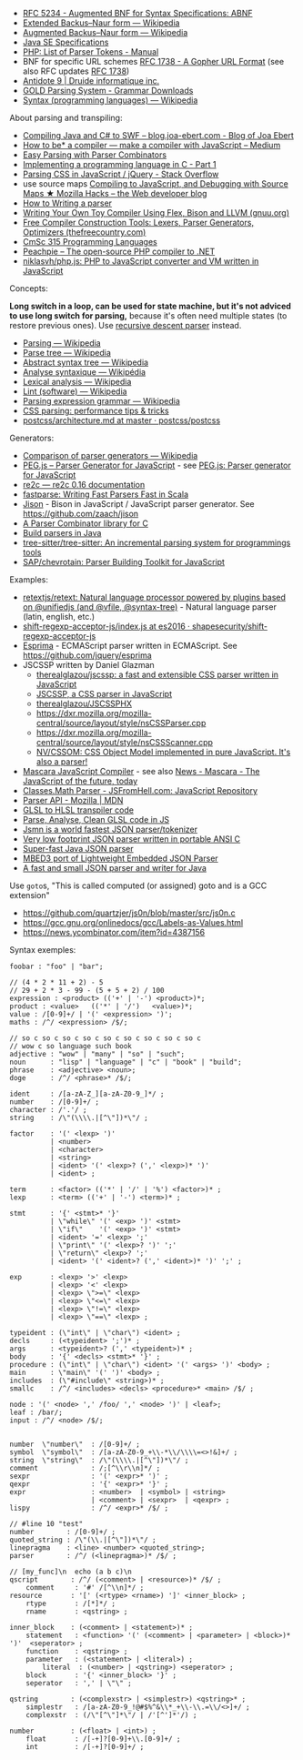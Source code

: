 - [RFC 5234 - Augmented BNF for Syntax Specifications: ABNF](https://tools.ietf.org/html/rfc5234)
- [Extended Backus–Naur form — Wikipedia](https://en.wikipedia.org/wiki/Extended_Backus%E2%80%93Naur_form)
- [Augmented Backus–Naur form — Wikipedia](https://en.wikipedia.org/wiki/Augmented_Backus%E2%80%93Naur_form)
- [Java SE Specifications](https://docs.oracle.com/javase/specs/)
- [PHP: List of Parser Tokens - Manual](http://www.php.net/manual/en/tokens.php)
- BNF for specific URL schemes [RFC 1738 - A Gopher URL Format](https://tools.ietf.org/html/rfc1738#section-5) (see also RFC updates [RFC 1738](https://datatracker.ietf.org/doc/rfc1738/))
- [Antidote 9 | Druide informatique inc.](http://www.antidote.info/antidote/caracteristiques)
- [GOLD Parsing System - Grammar Downloads](http://goldparser.org/grammars/index.htm)
- [Syntax (programming languages) — Wikipedia](https://en.wikipedia.org/wiki/Syntax_%28programming_languages%29)

About parsing and transpiling:

- [Compiling Java and C# to SWF – blog.joa-ebert.com - Blog of Joa Ebert](https://blog.joa-ebert.com/2009/09/28/compiling-java-and-c-to-swf/)
- [How to be* a compiler — make a compiler with JavaScript – Medium](https://medium.com/@kosamari/how-to-be-a-compiler-make-a-compiler-with-javascript-4a8a13d473b4#.4mds8vf0s)
- [Easy Parsing with Parser Combinators](http://www.lihaoyi.com/post/EasyParsingwithParserCombinators.html)
- [Implementing a programming language in C - Part 1](http://wayback.archive.org/web/20150610090835/http://www.vnev.me/implementing-a-programming-language-in-c-part-1/)
- [Parsing CSS in JavaScript / jQuery - Stack Overflow](https://stackoverflow.com/questions/3326494/parsing-css-in-javascript-jquery/3326538#3326538)
- use source maps [Compiling to JavaScript, and Debugging with Source Maps ★ Mozilla Hacks – the Web developer blog](https://hacks.mozilla.org/2013/05/compiling-to-javascript-and-debugging-with-source-maps/)
- [How to Writing a parser](http://www.tcx.be/how-to/#parser)
- [Writing Your Own Toy Compiler Using Flex, Bison and LLVM (gnuu.org)](http://gnuu.org/2009/09/18/writing-your-own-toy-compiler/)
- [Free Compiler Construction Tools: Lexers, Parser Generators, Optimizers (thefreecountry.com)](http://www.thefreecountry.com/programming/compilerconstruction.shtml)
- [CmSc 315 Programming Languages](http://faculty.simpson.edu/lydia.sinapova/www/cmsc315/LN315_Pratt/ContentsLN315.htm)
- [Peachpie – The open-source PHP compiler to .NET](http://www.peachpie.io/)
- [niklasvh/php.js: PHP to JavaScript converter and VM written in JavaScript](https://github.com/niklasvh/php.js)

Concepts:

**Long switch in a loop, can be used for state machine, but it's not adviced to use long switch for parsing,** because it's often need multiple states (to restore previous ones). Use [recursive descent parser](https://en.wikipedia.org/wiki/Recursive_descent_parser) instead.

- [Parsing — Wikipedia](https://en.wikipedia.org/wiki/Parsing)
- [Parse tree — Wikipedia](https://en.wikipedia.org/wiki/Parse_tree)
- [Abstract syntax tree — Wikipedia](https://en.wikipedia.org/wiki/Abstract_syntax_tree)
- [Analyse syntaxique — Wikipédia](https://fr.wikipedia.org/wiki/Analyse_syntaxique)
- [Lexical analysis — Wikipedia](https://en.wikipedia.org/wiki/Lexical_analysis)
- [Lint (software) — Wikipedia](https://en.wikipedia.org/wiki/Lint_%28software%29)
- [Parsing expression grammar — Wikipedia](https://en.wikipedia.org/wiki/Parsing_expression_grammar)
- [CSS parsing: performance tips & tricks](https://www.slideshare.net/basisjs/css-parsing-performance-tips-tricks)
- [postcss/architecture.md at master · postcss/postcss](https://github.com/postcss/postcss/blob/master/docs/architecture.md)

Generators:

- [Comparison of parser generators — Wikipedia](https://en.wikipedia.org/wiki/Comparison_of_parser_generators)
- [PEG.js – Parser Generator for JavaScript](https://pegjs.org/) - see [PEG.js: Parser generator for JavaScript](https://github.com/pegjs/pegjs)
- [re2c — re2c 0.16 documentation](http://re2c.org/)
- [fastparse: Writing Fast Parsers Fast in Scala](https://github.com/lihaoyi/fastparse)
- [Jison](http://zaa.ch/jison/) - Bison in JavaScript / JavaScript parser generator. See https://github.com/zaach/jison
- [A Parser Combinator library for C ](https://github.com/orangeduck/mpc)
- [Build parsers in Java](https://github.com/jparsec/jparsec)
- [tree-sitter/tree-sitter: An incremental parsing system for programmings tools](https://github.com/tree-sitter/tree-sitter)
- [SAP/chevrotain: Parser Building Toolkit for JavaScript](https://github.com/SAP/chevrotain)

Examples:

- [retextjs/retext: Natural language processor powered by plugins based on @unifiedjs (and @vfile, @syntax-tree)](https://github.com/retextjs/retext) - Natural language parser (latin, english, etc.)
- [shift-regexp-acceptor-js/index.js at es2016 · shapesecurity/shift-regexp-acceptor-js](https://github.com/shapesecurity/shift-regexp-acceptor-js/blob/es2016/src/index.js)
- [Esprima](http://esprima.org/) - ECMAScript parser written in ECMAScript. See https://github.com/jquery/esprima
- JSCSSP written by Daniel Glazman
	- [therealglazou/jscssp: a fast and extensible CSS parser written in JavaScript](https://github.com/therealglazou/jscssp)
	- [JSCSSP, a CSS parser in JavaScript](http://glazman.org/JSCSSP/)
	- [therealglazou/JSCSSPHX](https://github.com/therealglazou/JSCSSPHX)
	- https://dxr.mozilla.org/mozilla-central/source/layout/style/nsCSSParser.cpp
	- https://dxr.mozilla.org/mozilla-central/source/layout/style/nsCSSScanner.cpp
	- [NV/CSSOM: CSS Object Model implemented in pure JavaScript. It's also a parser!](https://github.com/NV/CSSOM)
- [Mascara JavaScript Compiler](http://www.mascaraengine.com/) - see also [News - Mascara - The JavaScript of the future, today](http://blog.mascaraengine.com/)
- [Classes.Math Parser - JSFromHell.com: JavaScript Repository](http://jsfromhell.com/classes/math-parser)
- [Parser API - Mozilla | MDN](https://developer.mozilla.org/en-US/docs/Mozilla/Projects/SpiderMonkey/Parser_API)
- [GLSL to HLSL transpiler code](https://github.com/MicrosoftEdge/WebGL/tree/master/GLSLParse)
- [Parse, Analyse, Clean GLSL code in JS](https://github.com/zz85/glsl-cleaner/)
- [Jsmn is a world fastest JSON parser/tokenizer](https://github.com/zserge/jsmn/blob/master/jsmn.c)
- [Very low footprint JSON parser written in portable ANSI C](https://github.com/udp/json-parser/blob/master/json.c)
- [Super-fast Java JSON parser](https://github.com/mitchhentges/json-parse/blob/master/src/main/java/ca/fuzzlesoft/JsonParse.java)
- [MBED3 port of Lightweight Embedded JSON Parser](https://github.com/warmcat/lejp/blob/master/source/lejp.c) 
- [A fast and small JSON parser and writer for Java](https://github.com/ralfstx/minimal-json/blob/master/com.eclipsesource.json/src/main/java/com/eclipsesource/json/JsonParser.java)

Use `goto`s, "This is called computed (or assigned) goto and is a GCC extension"
- https://github.com/quartzjer/js0n/blob/master/src/js0n.c 
- https://gcc.gnu.org/onlinedocs/gcc/Labels-as-Values.html
- https://news.ycombinator.com/item?id=4387156

Syntax exemples:

	foobar : "foo" | "bar";

	// (4 * 2 * 11 + 2) - 5
	// 29 + 2 * 3 - 99 - (5 + 5 + 2) / 100
	expression : <product> (('+' | '-') <product>)*;
	product : <value>   (('*' | '/')   <value>)*;
	value : /[0-9]+/ | '(' <expression> ')';
	maths : /^/ <expression> /$/;

	// so c so c so c so c so c so c so c so c so c
	// wow c so language such book 
	adjective : "wow" | "many" | "so" | "such";
	noun      : "lisp" | "language" | "c" | "book" | "build";
	phrase    : <adjective> <noun>;
	doge      : /^/ <phrase>* /$/;

	ident     : /[a-zA-Z_][a-zA-Z0-9_]*/ ;
	number    : /[0-9]+/ ;
	character : /'.'/ ;
	string    : /\"(\\\\.|[^\"])*\"/ ;
	
	factor    : '(' <lexp> ')'
	          | <number>
	          | <character>
	          | <string>
	          | <ident> '(' <lexp>? (',' <lexp>)* ')'
	          | <ident> ;
	
	term      : <factor> (('*' | '/' | '%') <factor>)* ;
	lexp      : <term> (('+' | '-') <term>)* ;
	
	stmt      : '{' <stmt>* '}'
	          | \"while\" '(' <exp> ')' <stmt>
	          | \"if\"    '(' <exp> ')' <stmt>
	          | <ident> '=' <lexp> ';'
	          | \"print\" '(' <lexp>? ')' ';'
	          | \"return\" <lexp>? ';'
	          | <ident> '(' <ident>? (',' <ident>)* ')' ';' ;
	
	exp       : <lexp> '>' <lexp>
	          | <lexp> '<' <lexp>
	          | <lexp> \">=\" <lexp>
	          | <lexp> \"<=\" <lexp>
	          | <lexp> \"!=\" <lexp>
	          | <lexp> \"==\" <lexp> ;
	
	typeident : (\"int\" | \"char\") <ident> ;
	decls     : (<typeident> ';')* ;
	args      : <typeident>? (',' <typeident>)* ;
	body      : '{' <decls> <stmt>* '}' ;
	procedure : (\"int\" | \"char\") <ident> '(' <args> ')' <body> ;
	main      : \"main\" '(' ')' <body> ;
	includes  : (\"#include\" <string>)* ;
	smallc    : /^/ <includes> <decls> <procedure>* <main> /$/ ;

	node : '(' <node> ',' /foo/ ',' <node> ')' | <leaf>;
	leaf : /bar/;
	input : /^/ <node> /$/;

	
	number  \"number\"  : /[0-9]+/ ;
	symbol  \"symbol\"  : /[a-zA-Z0-9_+\\-*\\/\\\\=<>!&]+/ ;
	string  \"string\"  : /\"(\\\\.|[^\"])*\"/ ;
	comment             : /;[^\\r\\n]*/ ;
	sexpr               : '(' <expr>* ')' ;
	qexpr               : '{' <expr>* '}' ;
	expr                : <number>  | <symbol> | <string>
	                    | <comment> | <sexpr>  | <qexpr> ;
	lispy               : /^/ <expr>* /$/ ;

	// #line 10 "test"
	number        : /[0-9]+/ ;
	quoted_string : /\"(\\.|[^\"])*\"/ ;
	linepragma    : <line> <number> <quoted_string>;
	parser        : /^/ (<linepragma>)* /$/ ;

	// [my_func]\n  echo (a b c)\n
	qscript        : /^/ (<comment> | <resource>)* /$/ ;
		comment     : '#' /[^\\n]*/ ;
	resource       : '[' (<rtype> <rname>) ']' <inner_block> ;
		rtype       : /[*]*/ ;
		rname       : <qstring> ;
	
	inner_block    : (<comment> | <statement>)* ;
		statement   : <function> '(' (<comment> | <parameter> | <block>)* ')'  <seperator> ;
		function    : <qstring> ;
		parameter   : (<statement> | <literal>) ;
			literal  : (<number> | <qstring>) <seperator> ;
		block       : '{' <inner_block> '}' ;
		seperator   : ',' | \"\" ;
	
	qstring        : (<complexstr> | <simplestr>) <qstring>* ;
		simplestr   : /[a-zA-Z0-9_!@#$%^&\\*_+\\-\\.=\\/<>]+/ ;
		complexstr  : (/\"[^\"]*\"/ | /'[^']*'/) ;
	
	number         : (<float> | <int>) ;
		float       : /[-+]?[0-9]+\\.[0-9]+/ ;
		int         : /[-+]?[0-9]+/ ;
